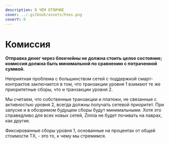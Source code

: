 ```yaml
---
description: В ЧЁМ ОТЛИЧИЕ
cover: ../.gitbook/assets/Fees.png
coverY: 0
---
```


# Комиссия

**Отправка денег через блокчейны не должна стоить целое состояние; комиссия должна быть минимальной по сравнению с потраченной суммой.**

Неприятная проблема с большинством сетей с поддержкой смарт-контрактов заключается в том, что транзакции уровня 1 взимают те же приоритетные сборы, что и транзакции уровня 2.

Мы считаем, что собственные транзакции и платежи, не связанные с активностью уровня 2, всегда должны получать сетевой приоритет. При запуске и в обозримом будущем сборы будут минимальными. Хотя это справедливо для всех новых сетей, Zinnia не будет почивать на лаврах, как другие.



Фиксированные сборы уровня 1, основанные на процентах от общей стоимости TX, - это то, к чему мы стремимся.
